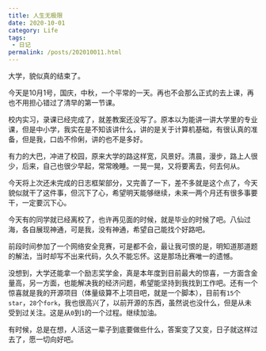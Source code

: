 ```yaml
---
title: 人生无极限
date: 2020-10-01
category: Life
tags:
 - 日记
permalink: /posts/202010011.html
---
```


大学，貌似真的结束了。

<!-- more -->

今天是10月1号，国庆，中秋，一个平常的一天。再也不会那么正式的去上课，再也不用担心错过了清早的第一节课。

校内实习，录课已经完成了，就差教案还没写了。原本以为能讲一讲大学里的专业课，但是中小学，我实在是不知该讲什么，讲的是关于计算机基础，有很认真的准备，但是我，口齿不伶俐，讲的也不是多好。

有力的大巴，冲进了校园，原来大学的路这样宽，风景好。清晨，漫步，路上人很少，后来，自己也很少早起，常常晚睡。一晃一晃，又将要离去，何去何从。

今天将上次还未完成的日志框架部分，又完善了一下，差不多就是这个点了，今天貌似就干了这件事，但沉下了心，希望明天能够继续，未来一两个月还有很多事要干，一定要沉下心。

今天有的同学就已经离校了，也许再见面的时候，就是毕业的时候了吧。八仙过海，各自展现神通，可是我，没有神通，希望自己能找个好路吧。

前段时间参加了一个网络安全竞赛，可是都不会，最让我可恨的是，明知道那道题的解法，当时却写不出来代码，久久不能忘怀。这是那场比赛唯一的遗憾。

没想到，大学还能拿一个励志奖学金，真是本年度到目前最大的惊喜，一方面含金量高，另一方面，也能解决我的经济问题，希望能坚持到我找到工作吧。还有一个惊喜就是我的开源项目（体量级算不上项目吧，就是一个脚本），目前有`15`个`star`，`28`个`fork`，我也很高兴了，以前开源的东西，虽然说也没什么，但是从未受到过关注。这是从`0`到`1`的一个过程。继续加油。

有时候，总是在想，人活这一辈子到底要做些什么，答案变了又变，日子就这样过去了，愿一切向好吧。


